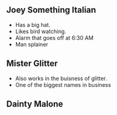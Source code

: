 ## Joey Something Italian
* Has a big hat.
* Likes bird watching.
* Alarm that goes off at 6:30 AM
* Man splainer

## Mister Glitter
* Also works in the buisness of glitter.
* One of the biggest names in business

## Dainty Malone

